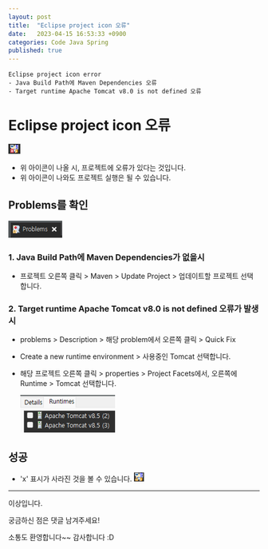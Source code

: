 ```yaml
---
layout: post
title:  "Eclipse project icon 오류"
date:   2023-04-15 16:53:33 +0900
categories: Code Java Spring
published: true
---
```

```
Eclipse project icon error
- Java Build Path에 Maven Dependencies 오류
- Target runtime Apache Tomcat v8.0 is not defined 오류
```

# Eclipse project icon 오류

![Eclipse_project_icon_error1](/assets/img/Code/Java/Spring/2023-04-15-Eclipse_project_icon_error/Eclipse_project_icon_error1.png)

- 위 아이콘이 나올 시, 프로젝트에 오류가 있다는 것입니다.
- 위 아이콘이 나와도 프로젝트 실행은 될 수 있습니다.

## Problems를 확인
    
![Eclipse_project_icon_error2](/assets/img/Code/Java/Spring/2023-04-15-Eclipse_project_icon_error/Eclipse_project_icon_error2.png)

### 1. Java Build Path에 Maven Dependencies가 없을시
- 프로젝트 오른쪽 클릭 > Maven > Update Project > 업데이트할 프로젝트 선택합니다.
    
### 2. Target runtime Apache Tomcat v8.0 is not defined 오류가 발생시
- problems > Description > 해당 problem에서 오른쪽 클릭 > Quick Fix

- Create a new runtime environment > 사용중인 Tomcat 선택합니다.

- 해당 프로젝트 오른쪽 클릭 > properties > Project Facets에서, 오른쪽에 Runtime > Tomcat 선택합니다.

    ![Eclipse_project_icon_error3](/assets/img/Code/Java/Spring/2023-04-15-Eclipse_project_icon_error/Eclipse_project_icon_error3.png)

## 성공

- 'x' 표시가 사라진 것을 볼 수 있습니다.
    ![Eclipse_project_icon_error4](/assets/img/Code/Java/Spring/2023-04-15-Eclipse_project_icon_error/Eclipse_project_icon_error4.png)

---

이상입니다.

궁금하신 점은 댓글 남겨주세요!

소통도 환영합니다~~ 감사합니다 :D